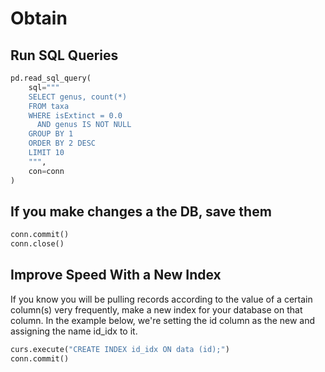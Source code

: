 # Obtain

## Run SQL Queries

```python
pd.read_sql_query(
    sql="""
    SELECT genus, count(*)
    FROM taxa
    WHERE isExtinct = 0.0
      AND genus IS NOT NULL
    GROUP BY 1
    ORDER BY 2 DESC
    LIMIT 10
    """,
    con=conn
)
```

## If you make changes a the DB, save them

```python
conn.commit()
conn.close()
```

## Improve Speed With a New Index

If you know you will be pulling records according to the value of a certain column(s) very frequently, make a new index for your database on that column.
In the example below, we're setting the id column as the new and assigning the name id_idx to it.

```python
curs.execute("CREATE INDEX id_idx ON data (id);")
conn.commit()
```
